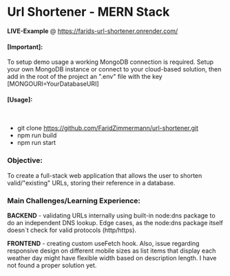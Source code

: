 # Url Shortener - MERN Stack

**LIVE-Example** @ https://farids-url-shortener.onrender.com/


<h4>[Important]:</h4>
To setup demo usage a working MongoDB connection is required.
Setup your own MongoDB instance or connect to your cloud-based solution, then add in the root of the project an ".env" file with the key [MONGOURI=YourDatabaseURI]
</br>

<h4>[Usage]:</h4>
</br>

- git clone https://github.com/FaridZimmermann/url-shortener.git
- npm run build
- npm run start


<h3>Objective:</h3> To create a full-stack web application that allows the user to shorten valid/"existing" URLs, storing their reference in a database.   
 
</br>
<h3>Main Challenges/Learning Experience:</h3> 

**BACKEND** - validating URLs internally using built-in node:dns package to do an independent DNS lookup. Edge cases, as the node:dns package itself doesn`t check for valid protocols (http/https). </br>

**FRONTEND** - creating custom useFetch hook. Also, issue regarding responsive design on different mobile sizes as list items that display each weather day might have flexible width based on description length. I have not found a proper solution yet.

